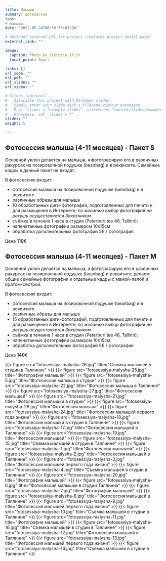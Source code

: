 ```yaml
---
title: Малыши
summary: фотосессии
tags:
- малыши
date: "2022-05-24T06:50:53+03:00"

# Optional external URL for project (replaces project detail page).
external_link: ""

image:
  caption: Photo by Viktoria Iljin
  focal_point: Smart

links: []
url_code: ""
url_pdf: ""
url_slides: ""
url_video: ""

# Slides (optional).
#   Associate this project with Markdown slides.
#   Simply enter your slide deck's filename without extension.
#   E.g. `slides = "example-slides"` references `content/slides/example-slides.md`.
#   Otherwise, set `slides = ""`.
slides: ""
weight: 5

---
```


## Фотосессия малыша (4-11 месяцев) - Пакет S 

Основной уклон делается на малыша, я фотографирую его в различных ракурсах на позировочной подушке (beanbag) и в реквизите. Семейные кадры в данный пакет не входят.

В фотосессию входит:
* фотосессия малыша на позировочной подушке (beanbag) и в реквизите
* различные образы для малыша
* 10 обработанных диги-фотографий, подготовленных для печати и для размещения в Интернете;
_по желанию выбор фотографий на ретушь осуществляется Заказчиком_
* съёмка в течение 1 часа в студии (Peterburi tee 46, Tallinn);
* напечатанные фотографии размером 10х15см
* обработка дополнительных фотографий 5€ / фотография

Цена **110**€ 


## Фотосессия малыша (4-11 месяцев) - Пакет М 

Основной уклон делается на малыша, я фотографирую его в различных ракурсах на позировочной подушке (beanbag) и реквизите, делаем общие семейные фотографии и отдельные кадры с мамой-папой и братом-сестрой.  

В фотосессию входит:
* фотосессия малыша на позировочной подушке (beanbag) и в реквизите
* различные образы для малыша
* 15 обработанных диги-фотографий, подготовленных для печати и для размещения в Интернете;
_по желанию выбор фотографий на ретушь осуществляется Заказчиком_
* съёмка в течение 1 часа в студии (Peterburi tee 46, Tallinn);
* напечатанные фотографии размером 10х15см
* обработка дополнительных фотографий 5€ / фотография

Цена **140**€ 

{{< figure src="fotosessiya-malysha-26.jpg" title="Съемка малышей в студии в Таллинне" >}}
{{< figure src="fotosessiya-malysha-25.jpg" title="Фотографии малышей" >}}
{{< figure src="fotosessiya-malysha-5.jpg" title="Фотосессия малыша в студии" >}}
{{< figure src="fotosessiya-malysha-22.jpg" title="Фотосессия малыша в Таллинне" >}}
{{< figure src="fotosessiya-malysha-27.jpg" title="Фотосессия малышей" >}}
{{< figure src="fotosessiya-malysha-21.jpg" title="Фотосессия малышки в студии" >}}
{{< figure src="fotosessiya-malysha-28.jpg" title="Фотосессия малыша" >}}
{{< figure src="fotosessiya-malysha-24.jpg" title="Фотосессия малышей первого года жизни" >}}
{{< figure src="fotosessiya-malysha-18.jpg" title="Фотосессия малышки в студии в Таллинне" >}}
{{< figure src="fotosessiya-malysha-17.jpg" title="Фотосессия малышей в Таллинне" >}}
{{< figure src="fotosessiya-malysha-19.jpg" title="Фотосессия малышей" >}}
{{< figure src="fotosessiya-malysha-15.jpg" title="Съемка малышей в студии в Таллинне" >}}
{{< figure src="fotosessiya-malysha-1.jpg" title="Фотосессия малышей" >}}
{{< figure src="fotosessiya-malysha-2.jpg" title="Фотосессия малышей в Таллинне" >}}
{{< figure src="fotosessiya-malysha-3.jpg" title="Фотосессия малышей первого года жизни" >}}
{{< figure src="fotosessiya-malysha-4.jpg" title="Съемка малышей в студии в Таллинне" >}}
{{< figure src="fotosessiya-malysha-20.jpg" title="Фотографии малышей" >}}
{{< figure src="fotosessiya-malysha-6.jpg" title="Фотосессия малышки в студии Таллинна" >}}
{{< figure src="fotosessiya-malysha-7.jpg" title="Фотографии малышей" >}}
{{< figure src="fotosessiya-malysha-8.jpg" title="Фотосессия малышей в Таллинне" >}}
{{< figure src="fotosessiya-malysha-9.jpg" title="Фотосессия малышей первого года жизни" >}}
{{< figure src="fotosessiya-malysha-10.jpg" title="Съемка малышей в студии в Таллинне" >}}
{{< figure src="fotosessiya-malysha-11.jpg" title="Фотографии малышей" >}}
{{< figure src="fotosessiya-malysha-16.jpg" title="Съемка малышей в студии в Таллинне" >}}
{{< figure src="fotosessiya-malysha-12.jpg" title="Фотосессия малышей в Таллинне" >}}
{{< figure src="fotosessiya-malysha-13.jpg" title="Фотосессия малышей первого года жизни" >}}
{{< figure src="fotosessiya-malysha-14.jpg" title="Съемка малышей в студии в Таллинне" >}}